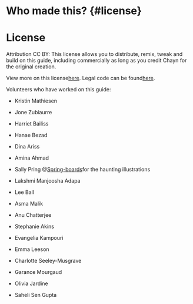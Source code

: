 # Who made this? {#license}

# License

Attribution CC BY: This license allows you to distribute, remix, tweak and build on this guide, including commercially as long as you credit Chayn for the original creation.

View more on this license[here](https://creativecommons.org/licenses/by/4.0/). Legal code can be found[here](https://creativecommons.org/licenses/by/4.0/legalcode).

Volunteers who have worked on this guide:

* Kristin Mathiesen

* Jone Zubiaurre

* Harriet Bailiss

* Hanae Bezad

* Dina Ariss

* Amina Ahmad

* Sally Pring @[Spring-boards](http://www.spring-boards.co.uk/)for the haunting illustrations

* Lakshmi Manjoosha Adapa

* Lee Ball

* Asma Malik

* Anu Chatterjee

* Stephanie Akins

* Evangelia Kampouri

* Emma Leeson

* Charlotte Seeley-Musgrave

* Garance Mourgaud

* Olivia Jardine

* Saheli Sen Gupta



